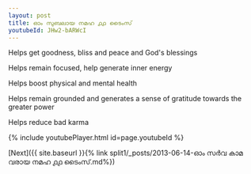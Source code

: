 ```yaml
---
layout: post
title: ഓം സുബലായ നമഹ ൧൧ ടൈംസ്
youtubeId: JHw2-bARWcI
---
```

 
 
Helps get goodness, bliss and peace and God's blessings
 
Helps remain focused, help generate inner energy 
 
Helps boost physical and mental health 
 
Helps remain grounded and generates a sense of gratitude towards the greater power 
 
Helps reduce bad karma
 
 
 
 


{% include youtubePlayer.html id=page.youtubeId %}
 
[Next]({{ site.baseurl }}{% link  split1/_posts/2013-06-14-ഓം സർവ കാമ വരായ നമഹ ൧൧ ടൈംസ്.md%})
 
